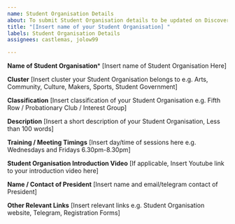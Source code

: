 ```yaml
---
name: Student Organisation Details
about: To submit Student Organisation details to be updated on DiscoverSUTD website
title: "[Insert name of your Student Organisation] "
labels: Student Organisation Details
assignees: castlemas, jolow99

---
```


**Name of Student Organisation***
[Insert name of Student Organisation Here]

**Cluster**
[Insert cluster your Student Organisation belongs to e.g. Arts, Community, Culture, Makers, Sports, Student Government]

**Classification**
[Insert classification of your Student Organisation e.g. Fifth Row / Probationary Club / Interest Group]

**Description**
[Insert a short description of your Student Organisation, Less than 100 words]

**Training / Meeting Timings**
[Insert day/time of sessions here e.g. Wednesdays and Fridays 6.30pm-8.30pm]

**Student Organisation Introduction Video**
[If applicable, Insert Youtube link to your introduction video here]

**Name / Contact of President**
[Insert name and email/telegram contact of President]

**Other Relevant Links**
[Insert relevant links e.g. Student Organisation website, Telegram, Registration Forms]
